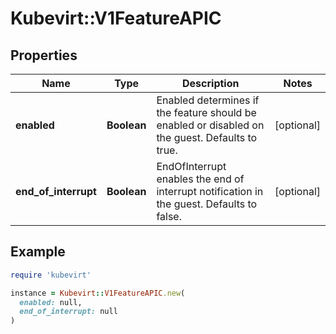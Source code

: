 # Kubevirt::V1FeatureAPIC

## Properties

| Name | Type | Description | Notes |
| ---- | ---- | ----------- | ----- |
| **enabled** | **Boolean** | Enabled determines if the feature should be enabled or disabled on the guest. Defaults to true. | [optional] |
| **end_of_interrupt** | **Boolean** | EndOfInterrupt enables the end of interrupt notification in the guest. Defaults to false. | [optional] |

## Example

```ruby
require 'kubevirt'

instance = Kubevirt::V1FeatureAPIC.new(
  enabled: null,
  end_of_interrupt: null
)
```

